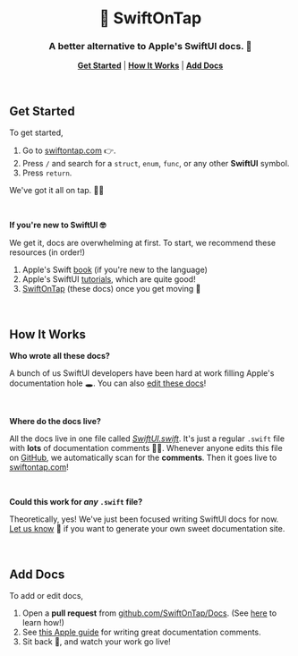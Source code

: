 <h1 align="center">🍻 SwiftOnTap</h1>

<h3 align="center"> A better alternative to Apple's SwiftUI docs. 📃 </h3>

<p align="center">
  <strong><a href="#get-started">Get Started</a></strong> |
  <strong><a href="#how-it-works">How It Works</a></strong> |
  <strong><a href="#add-docs">Add Docs</a></strong>
</p>

<br/>

## Get Started 

To get started,

1. Go to [swiftontap.com](https://swiftontap.com) 👉.
2. Press `/` and search for a `struct`, `enum`, `func`, or any other **SwiftUI** symbol.
3. Press `return`.

We've got it all on tap. 🚰🍻

<br/>

**If you're new to SwiftUI 🤓**

We get it, docs are overwhelming at first. To start, we recommend these resources (in order!)

1. Apple's Swift [book](https://docs.swift.org/swift-book/index.html) (if you're new to the language)
2. Apple's SwiftUI [tutorials](https://developer.apple.com/tutorials/swiftui), which are quite good!
3. [SwiftOnTap](https://docs.swift.org/swift-book/index.html) (these docs) once you get moving 🚴

<br/>

## How It Works

**Who wrote all these docs?**

A bunch of us SwiftUI developers have been hard at work filling Apple's documentation hole 🕳. You can also [edit these docs](#add-docs)!

<br/>

**Where do the docs live?**

All the docs live in one file called [*SwiftUI.swift*](https://github.com/SwiftOnTap/Docs/blob/main/SwiftUI.swift). It's just a regular `.swift` file with **lots** of documentation comments 🧑‍💻. Whenever anyone edits this file on [GitHub](https://github.com/SwiftOnTap/Docs), we automatically scan for the **comments**. Then it goes live to [swiftontap.com](https://swiftontap.com)!

<br/>

**Could this work for *any* `.swift` file?**

Theoretically, yes! We've just been focused writing SwiftUI docs for now. [Let us know](mailto:ben@swiftontap.com) 📧 if you want to generate your own sweet documentation site.

<br/>

## Add Docs

To add or edit docs,

1. Open a **pull request** from [github.com/SwiftOnTap/Docs](https://github.com/SwiftOnTap/Docs). (See [here](https://www.freecodecamp.org/news/how-to-make-your-first-pull-request-on-github-3/) to learn how!)
2. See [this Apple guide](https://developer.apple.com/library/archive/documentation/Xcode/Reference/xcode_markup_formatting_ref/) for writing great documentation comments.
3. Sit back 🧘, and watch your work go live!
